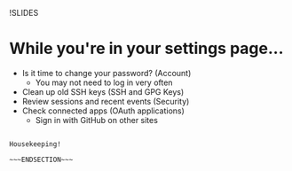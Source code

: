 !SLIDES
# While you're in your settings page...
* Is it time to change your password? (Account)
    * You may not need to log in very often
* Clean up old SSH keys (SSH and GPG Keys)
* Review sessions and recent events (Security)
* Check connected apps (OAuth applications)
    * Sign in with GitHub on other sites

~~~SECTION:notes~~~

Housekeeping!

~~~ENDSECTION~~~
